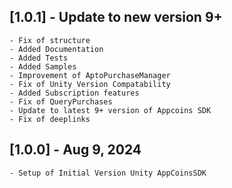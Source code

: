 
## [1.0.1] - Update to new version 9+
    - Fix of structure
    - Added Documentation
    - Added Tests
    - Added Samples
    - Improvement of AptoPurchaseManager
    - Fix of Unity Version Compatability
    - Added Subscription features
    - Fix of QueryPurchases
    - Update to latest 9+ version of Appcoins SDK
    - Fix of deeplinks

## [1.0.0] - Aug 9, 2024
    - Setup of Initial Version Unity AppCoinsSDK